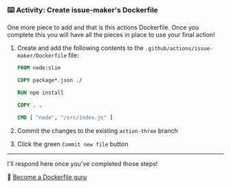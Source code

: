 ### :keyboard: Activity: Create issue-maker's Dockerfile

One more piece to add and that is this actions Dockerfile. Once you complete this you will have all the pieces in place to use your final action!

1. Create and add the following contents to the `.github/actions/issue-maker/Dockerfile` file:

   ```dockerfile
   FROM node:slim

   COPY package*.json ./

   RUN npm install

   COPY . .

   CMD [ "node", "/src/index.js" ]
   ```

2. Commit the changes to the existing `action-three` branch
3. Click the green `Commit new file` button

---

I'll respond here once you've completed those steps!

📖 [Become a Dockerfile guru](https://docs.docker.com/engine/reference/builder/)
